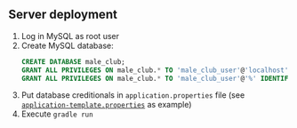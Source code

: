 ## Server deployment

1. Log in MySQL as root user
2. Create MySQL database:
    ```sql
    CREATE DATABASE male_club;
    GRANT ALL PRIVILEGES ON male_club.* TO 'male_club_user'@'localhost' IDENTIFIED BY 'qwerty';
    GRANT ALL PRIVILEGES ON male_club.* TO 'male_club_user'@'%' IDENTIFIED BY 'qwerty';
    ```
3. Put database creditionals in ```application.properties``` file 
(see [```application-template.properties```](src/main/resources/config/mysql/application-template.properties)
as example)
4. Execute ```gradle run```
